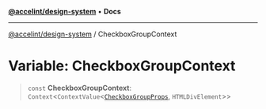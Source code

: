 [**@accelint/design-system**](../README.md) • **Docs**

***

[@accelint/design-system](../README.md) / CheckboxGroupContext

# Variable: CheckboxGroupContext

> `const` **CheckboxGroupContext**: `Context`\<`ContextValue`\<[`CheckboxGroupProps`](../type-aliases/CheckboxGroupProps.md), `HTMLDivElement`\>\>
